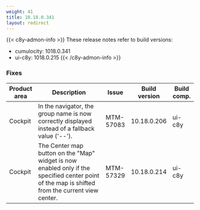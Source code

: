 ```yaml
---
weight: 41
title: 10.18.0.341
layout: redirect
---
```


{{< c8y-admon-info >}}
These release notes refer to build versions:
- cumulocity: 1018.0.341
- ui-c8y: 1018.0.215
{{< /c8y-admon-info >}}

### Fixes

<table>
<colgroup>
<col style="width: 15%;">
<col style="width:50%;">
<col style="width: 10%;">
<col style="width: 12%;">
<col style="width: 13%;">
</colgroup>
<thead><tr>
<th>
Product area</th>
<th>
Description</th>
<th>
Issue</th>
<th>
Build version</th>
<th>Build comp.</th>
</tr>
</thead><tbody>

<tr>
<td>Cockpit</td>
<td>In the navigator, the group name is now correctly displayed instead of a fallback value ('--').</td>
<td>MTM-57083</td>
<td>10.18.0.206</td>
<td>ui-c8y</td>
</tr>

<tr>
<td>Cockpit</td>
<td>The Center map button on the "Map" widget is now enabled only if the specified center point of the map is shifted from the current view center.</td>
<td>MTM-57329</td>
<td>10.18.0.214</td>
<td>ui-c8y</td>
</tr>

</tbody></table>
